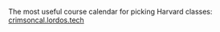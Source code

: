 The most useful course calendar for picking Harvard classes: [crimsoncal.lordos.tech](https://crimsoncal.lordos.tech)
